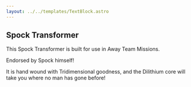 ```yaml
---
layout: ../../templates/TextBlock.astro
---
```


## Spock Transformer

This Spock Transformer is built for use in Away Team Missions.

Endorsed by Spock himself!

It is hand wound with Tridimensional goodness, and the 
Dilithium core will take you where no man has gone before!
